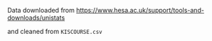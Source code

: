 Data downloaded from
https://www.hesa.ac.uk/support/tools-and-downloads/unistats

and cleaned from `KISCOURSE.csv`
